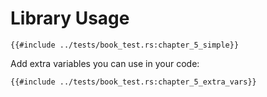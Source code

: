# Library Usage

```rust,ignore
{{#include ../tests/book_test.rs:chapter_5_simple}}
```

Add extra variables you can use in your code:

```rust,ignore
{{#include ../tests/book_test.rs:chapter_5_extra_vars}}
```
